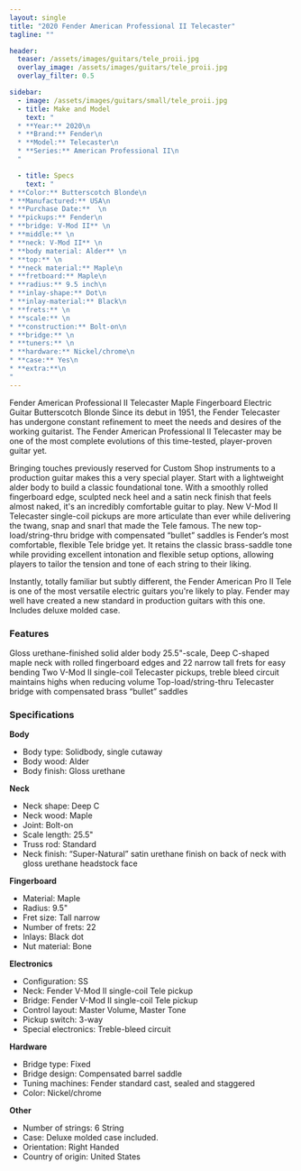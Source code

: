 ```yaml
---
layout: single
title: "2020 Fender American Professional II Telecaster"
tagline: ""

header:
  teaser: /assets/images/guitars/tele_proii.jpg
  overlay_image: /assets/images/guitars/tele_proii.jpg
  overlay_filter: 0.5

sidebar:
  - image: /assets/images/guitars/small/tele_proii.jpg
  - title: Make and Model
    text: "
  * **Year:** 2020\n
  * **Brand:** Fender\n
  * **Model:** Telecaster\n
  * **Series:** American Professional II\n
  "

  - title: Specs
    text: "
* **Color:** Butterscotch Blonde\n
* **Manufactured:** USA\n
* **Purchase Date:**  \n
* **pickups:** Fender\n
* **bridge: V-Mod II** \n
* **middle:** \n
* **neck: V-Mod II** \n
* **body material: Alder** \n
* **top:** \n
* **neck material:** Maple\n
* **fretboard:** Maple\n
* **radius:** 9.5 inch\n
* **inlay-shape:** Dot\n
* **inlay-material:** Black\n
* **frets:** \n
* **scale:** \n
* **construction:** Bolt-on\n
* **bridge:** \n
* **tuners:** \n
* **hardware:** Nickel/chrome\n
* **case:** Yes\n
* **extra:**\n
"
---
```


Fender American Professional II Telecaster Maple Fingerboard Electric Guitar  Butterscotch Blonde
Since its debut in 1951, the Fender Telecaster has undergone constant refinement to meet the needs and desires of the working guitarist. The Fender American Professional II Telecaster may be one of the most complete evolutions of this time-tested, player-proven guitar yet.

Bringing touches previously reserved for Custom Shop instruments to a production guitar makes this a very special player. Start with a lightweight alder body to build a classic foundational tone. With a smoothly rolled fingerboard edge, sculpted neck heel and a satin neck finish that feels almost naked, it's an incredibly comfortable guitar to play. New V-Mod II Telecaster single-coil pickups are more articulate than ever while delivering the twang, snap and snarl that made the Tele famous. The new top-load/string-thru bridge with compensated “bullet” saddles is Fender’s most comfortable, flexible Tele bridge yet. It retains the classic brass-saddle tone while providing excellent intonation and flexible setup options, allowing players to tailor the tension and tone of each string to their liking.

Instantly, totally familiar but subtly different, the Fender American Pro II Tele is one of the most versatile electric guitars you're likely to play. Fender may well have created a new standard in production guitars with this one. Includes deluxe molded case.

### Features

Gloss urethane-finished solid alder body
25.5"-scale, Deep C-shaped maple neck with rolled fingerboard edges and 22 narrow tall frets for easy bending
Two V-Mod II single-coil Telecaster pickups, treble bleed circuit maintains highs when reducing volume
Top-load/string-thru Telecaster bridge with compensated brass “bullet” saddles

### Specifications	

**Body**
* Body type: Solidbody, single cutaway
* Body wood: Alder
* Body finish: Gloss urethane

**Neck**
* Neck shape: Deep C
* Neck wood: Maple
* Joint: Bolt-on
* Scale length: 25.5"
* Truss rod: Standard
* Neck finish: “Super-Natural” satin urethane finish on back of neck with gloss urethane headstock face

**Fingerboard**
* Material: Maple
* Radius: 9.5"
* Fret size: Tall narrow
* Number of frets: 22
* Inlays: Black dot
* Nut material: Bone

**Electronics**
* Configuration: SS
* Neck: Fender V-Mod II single-coil Tele pickup
* Bridge: Fender V-Mod II single-coil Tele pickup
* Control layout: Master Volume, Master Tone
* Pickup switch: 3-way
* Special electronics: Treble-bleed circuit

**Hardware**
* Bridge type: Fixed
* Bridge design: Compensated barrel saddle
* Tuning machines: Fender standard cast, sealed and staggered
* Color: Nickel/chrome

**Other**
* Number of strings: 6 String
* Case: Deluxe molded case included.
* Orientation: Right Handed
* Country of origin: United States